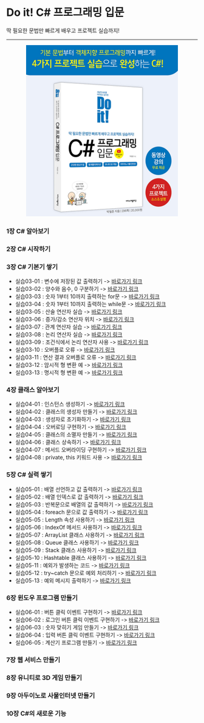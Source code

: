 Do it! C# 프로그래밍 입문
==========================
딱 필요한 문법만 빠르게 배우고 프로젝트 실습까지!
***
<center><img src="https://github.com/yulian/csharp/blob/main/IntroForGit.png" width="400" height="450"></center>

### 1장 C# 알아보기
### 2장 C# 시작하기
### 3장 C# 기본기 쌓기
* 실습03-01 : 변수에 저장된 값 출력하기 -> [바로가기 링크](https://github.com/yulian/csharp/blob/main/example/Source03_01.cs)
* 실습03-02 : 양수와 음수, 0 구분하기 -> [바로가기 링크](https://github.com/yulian/csharp/blob/main/example/Source03_02.cs)
* 실습03-03 : 숫자 1부터 10까지 출력하는 for문 -> [바로가기 링크](https://github.com/yulian/csharp/blob/main/example/Source03_03.cs)
* 실습03-04 : 숫자 1부터 10까지 출력하는 while문 -> [바로가기 링크](https://github.com/yulian/csharp/blob/main/example/Source03_04.cs)
* 실습03-05 : 산술 연산자 실습 -> [바로가기 링크](https://github.com/yulian/csharp/blob/main/example/Source03_05.cs)
* 실습03-06 : 증가/감소 연산자 위치 -> [바로가기 링크](https://github.com/yulian/csharp/blob/main/example/Source03_06.cs)
* 실습03-07 : 관계 연산자 실습 -> [바로가기 링크](https://github.com/yulian/csharp/blob/main/example/Source03_07.cs)
* 실습03-08 : 논리 연산자 실습 -> [바로가기 링크](https://github.com/yulian/csharp/blob/main/example/Source03_08.cs)
* 실습03-09 : 조건식에서 논리 연산자 사용 -> [바로가기 링크](https://github.com/yulian/csharp/blob/main/example/Source03_09.cs)
* 실습03-10 : 오버플로 오류 -> [바로가기 링크](https://github.com/yulian/csharp/blob/main/example/Source03_10.cs)
* 실습03-11 : 연산 결과 오버플로 오류 -> [바로가기 링크](https://github.com/yulian/csharp/blob/main/example/Source03_11.cs)
* 실습03-12 : 암시적 형 변환 예 -> [바로가기 링크](https://github.com/yulian/csharp/blob/main/example/Source03_12.cs)
* 실습03-13 : 명시적 형 변환 예 -> [바로가기 링크](https://github.com/yulian/csharp/blob/main/example/Source03_13.cs)
### 4장 클래스 알아보기
* 실습04-01 : 인스턴스 생성하기 -> [바로가기 링크](https://github.com/yulian/csharp/blob/main/example/Source04_01.cs)
* 실습04-02 : 클래스의 생성자 만들기 -> [바로가기 링크](https://github.com/yulian/csharp/blob/main/example/Source04_02.cs)
* 실습04-03 : 생성자로 초기화하기 -> [바로가기 링크](https://github.com/yulian/csharp/blob/main/example/Source04_03.cs)
* 실습04-04 : 오버로딩 구현하기 -> [바로가기 링크](https://github.com/yulian/csharp/blob/main/example/Source04_04.cs)
* 실습04-05 : 클래스의 소멸자 만들기 -> [바로가기 링크](https://github.com/yulian/csharp/blob/main/example/Source04_05.cs)
* 실습04-06 : 클래스 상속하기 -> [바로가기 링크](https://github.com/yulian/csharp/blob/main/example/Source04_06.cs)
* 실습04-07 : 메서드 오버라이딩 구현하기 -> [바로가기 링크](https://github.com/yulian/csharp/blob/main/example/Source04_07.cs)
* 실습04-08 : private, this 키워드 사용 -> [바로가기 링크](https://github.com/yulian/csharp/blob/main/example/Source04_08.cs)
### 5장 C# 실력 쌓기
* 실습05-01 : 배열 선언하고 값 출력하기 -> [바로가기 링크](https://github.com/yulian/csharp/blob/main/example/Source05_01.cs)
* 실습05-02 : 배열 인덱스로 값 출력하기 -> [바로가기 링크](https://github.com/yulian/csharp/blob/main/example/Source05_02.cs)
* 실습05-03 : 반복문으로 배열의 값 출력하기 -> [바로가기 링크](https://github.com/yulian/csharp/blob/main/example/Source05_03.cs)
* 실습05-04 : foreach 문으로 값 출력하기 -> [바로가기 링크](https://github.com/yulian/csharp/blob/main/example/Source05_04.cs)
* 실습05-05 : Length 속성 사용하기 -> [바로가기 링크](https://github.com/yulian/csharp/blob/main/example/Source05_05.cs)
* 실습05-06 : IndexOf 메서드 사용하기 -> [바로가기 링크](https://github.com/yulian/csharp/blob/main/example/Source05_06.cs)
* 실습05-07 : ArrayList 클래스 사용하기 -> [바로가기 링크](https://github.com/yulian/csharp/blob/main/example/Source05_07.cs)
* 실습05-08 : Queue 클래스 사용하기 -> [바로가기 링크](https://github.com/yulian/csharp/blob/main/example/Source05_08.cs)
* 실습05-09 : Stack 클래스 사용하기 -> [바로가기 링크](https://github.com/yulian/csharp/blob/main/example/Source05_09.cs)
* 실습05-10 : Hashtable 클래스 사용하기 -> [바로가기 링크](https://github.com/yulian/csharp/blob/main/example/Source05_10.cs)
* 실습05-11 : 예외가 발생하는 코드 -> [바로가기 링크](https://github.com/yulian/csharp/blob/main/example/Source05_11.cs)
* 실습05-12 : try~catch 문으로 예외 처리하기 -> [바로가기 링크](https://github.com/yulian/csharp/blob/main/example/Source05_12.cs)
* 실습05-13 : 예외 메시지 출력하기 -> [바로가기 링크](https://github.com/yulian/csharp/blob/main/example/Source05_13.cs)
### 6장 윈도우 프로그램 만들기
* 실습06-01 : 버튼 클릭 이벤트 구현하기 -> [바로가기 링크](https://github.com/yulian/csharp/blob/main/example/Source06_01.cs)
* 실습06-02 : 로그인 버튼 클릭 이벤트 구현하기 -> [바로가기 링크](https://github.com/yulian/csharp/blob/main/example/Source06_02.cs)
* 실습06-03 : 숫자 맞히기 게임 만들기 -> [바로가기 링크](https://github.com/yulian/csharp/blob/main/example/Source06_03.cs)
* 실습06-04 : 입력 버튼 클릭 이벤트 구현하기 -> [바로가기 링크](https://github.com/yulian/csharp/blob/main/example/Source06_04.cs)
* 실습06-05 : 계산기 프로그램 만들기 -> [바로가기 링크](https://github.com/yulian/csharp/blob/main/example/Source06_05.cs)
### 7장 웹 서비스 만들기
### 8장 유니티로 3D 게임 만들기
### 9장 아두이노로 사물인터넷 만들기
### 10장 C#의 새로운 기능
